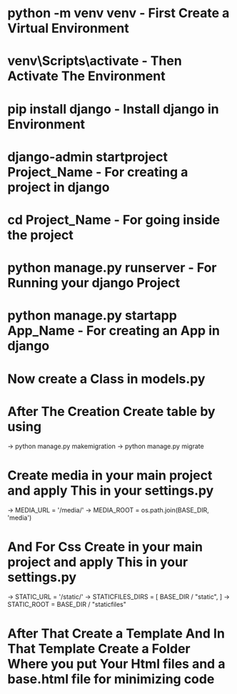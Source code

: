 # python -m venv venv  - First Create a Virtual Environment

# venv\Scripts\activate - Then Activate The Environment

# pip install django - Install django in Environment

# django-admin startproject Project_Name - For creating a project in django

# cd Project_Name - For going inside the project

# python manage.py runserver - For Running your django Project

# python manage.py startapp App_Name - For creating an App in django

# Now create a Class in models.py 

# After The Creation Create table by using 
-> python manage.py makemigration 
-> python manage.py migrate

# Create media in your main project and apply  This in your settings.py
-> MEDIA_URL = '/media/'
-> MEDIA_ROOT = os.path.join(BASE_DIR, 'media')

# And For Css Create in your main project and apply  This in your settings.py
-> STATIC_URL = '/static/'
-> STATICFILES_DIRS = [
    BASE_DIR / "static",
]
-> STATIC_ROOT = BASE_DIR / "staticfiles"

# After That Create a Template And In That Template Create a Folder Where you put Your Html files and a base.html file for minimizing code
